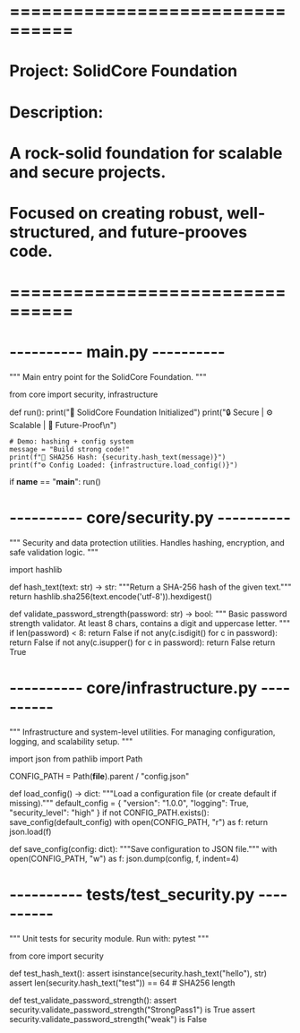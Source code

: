 # ================================
# Project: SolidCore Foundation
# Description:
# A rock-solid foundation for scalable and secure projects.
# Focused on creating robust, well-structured, and future-prooves code.
# ================================

# ---------- main.py ----------
"""
Main entry point for the SolidCore Foundation.
"""

from core import security, infrastructure


def run():
    print("🧱 SolidCore Foundation Initialized")
    print("🔒 Secure | ⚙️ Scalable | 🧩 Future-Proof\n")

    # Demo: hashing + config system
    message = "Build strong code!"
    print(f"🔐 SHA256 Hash: {security.hash_text(message)}")
    print(f"⚙️ Config Loaded: {infrastructure.load_config()}")


if __name__ == "__main__":
    run()


# ---------- core/security.py ----------
"""
Security and data protection utilities.
Handles hashing, encryption, and safe validation logic.
"""

import hashlib

def hash_text(text: str) -> str:
    """Return a SHA-256 hash of the given text."""
    return hashlib.sha256(text.encode('utf-8')).hexdigest()

def validate_password_strength(password: str) -> bool:
    """
    Basic password strength validator.
    At least 8 chars, contains a digit and uppercase letter.
    """
    if len(password) < 8:
        return False
    if not any(c.isdigit() for c in password):
        return False
    if not any(c.isupper() for c in password):
        return False
    return True


# ---------- core/infrastructure.py ----------
"""
Infrastructure and system-level utilities.
For managing configuration, logging, and scalability setup.
"""

import json
from pathlib import Path

CONFIG_PATH = Path(__file__).parent / "config.json"

def load_config() -> dict:
    """Load a configuration file (or create default if missing)."""
    default_config = {
        "version": "1.0.0",
        "logging": True,
        "security_level": "high"
    }
    if not CONFIG_PATH.exists():
        save_config(default_config)
    with open(CONFIG_PATH, "r") as f:
        return json.load(f)

def save_config(config: dict):
    """Save configuration to JSON file."""
    with open(CONFIG_PATH, "w") as f:
        json.dump(config, f, indent=4)


# ---------- tests/test_security.py ----------
"""
Unit tests for security module.
Run with: pytest
"""

from core import security

def test_hash_text():
    assert isinstance(security.hash_text("hello"), str)
    assert len(security.hash_text("test")) == 64  # SHA256 length

def test_validate_password_strength():
    assert security.validate_password_strength("StrongPass1") is True
    assert security.validate_password_strength("weak") is False
